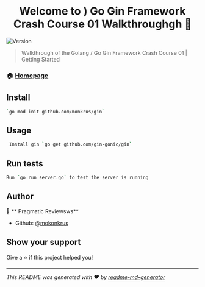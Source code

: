 <h1 align="center">Welcome to )  Go Gin Framework Crash Course 01  Walkthroughgh 👋</h1>
<p>
  <img alt="Version" src="https://img.shields.io/badge/version-01-blue.svg?cacheSeconds=2592000" />
</p>

>  Walkthrough of the Golang / Go Gin Framework Crash Course 01 | Getting Started

### 🏠 [Homepage](https://www.youtube.com/watch?v=qR0WnWL2o1Q&list=PL3eAkoh7fypr8zrkiygiY1e9osoqjoV9w)

## Install

```sh
`go mod init github.com/monkrus/gin`
```

## Usage

```sh
 Install gin `go get github.com/gin-gonic/gin`
```

## Run tests

```sh
Run `go run server.go` to test the server is running
```

## Author

👤 **  Pragmatic Reviewsws**

* Github: [@mokonkrus](https://github.com/mokonkrus)

## Show your support

Give a ⭐️ if this project helped you!

***
_This README was generated with ❤️ by [readme-md-generator](https://github.com/kefranabg/readme-md-generator)_
